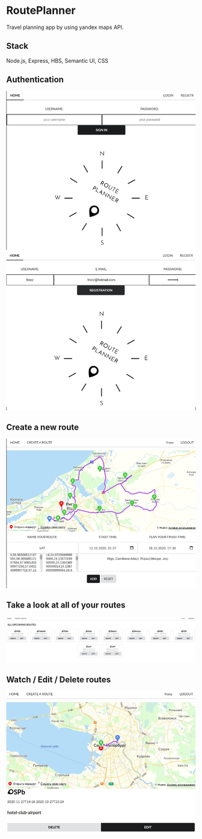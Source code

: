 # RoutePlanner
Travel planning app by using yandex maps API.

## Stack
Node.js, Express, HBS, Semantic UI, CSS

## Authentication
![screenshot](./public/images/login.jpg)
![screenshot](./public/images/signup.jpg)

## Create a new route
![screenshot](./public/images/create.jpg)

## Take a look at all of your routes
![screenshot](./public/images/allcards.jpg)

## Watch / Edit / Delete routes
![screenshot](./public/images/show.jpg)
